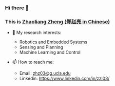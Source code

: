 ### Hi there 👋
### This is [Zhaoliang Zheng (郑赵亮 in Chinese)](https://zhz503.github.io/)

- 🔭 My research interests:
  - Robotics and Embedded Systems
  - Sensing and Planning
  - Machine Learning and Control

- 📫 How to reach me:
  - Email: zhz03@g.ucla.edu
  - Linkedin: https://www.linkedin.com/in/zzl03/

<!--
**zhz03/zhz03** is a ✨ _special_ ✨ repository because its `README.md` (this file) appears on your GitHub profile.

Here are some ideas to get you started:

- 🔭 I’m currently working on ...
- 🌱 I’m currently learning ...
- 👯 I’m looking to collaborate on ...
- 🤔 I’m looking for help with ...
- 💬 Ask me about ...
- 📫 How to reach me: ...
- 😄 Pronouns: ...
- ⚡ Fun fact: ...
-->
